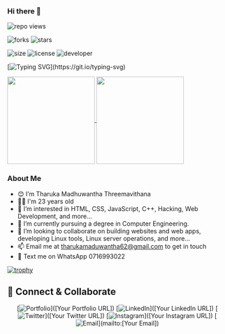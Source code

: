 ### Hi there 👋

![repo views](https://hits.seeyoufarm.com/api/count/incr/badge.svg?url=https%3A%2F%2Fgithub.com%2FTM-threemavithana%2FTM-threemavithana&count_bg=%2379C83D&title_bg=%23555555&icon=gitpod.svg&icon_color=%23E7E7E7&title=Views&edge_flat=false)

![forks](https://img.shields.io/github/forks/TM-threemavithana/TM-threemavithana?label=Forks&style=social)
![stars](https://img.shields.io/github/stars/TM-threemavithana/TM-threemavithana?style=social)

![size](https://img.shields.io/github/repo-size/TM-threemavithana/TM-threemavithana?color=purple&label=Repo%20Size&style=plastic)
![license](https://img.shields.io/github/license/TM-threemavithana/TM-threemavithana?color=purple&label=License&style=plastic)
![developer](https://img.shields.io/static/v1?label=Author&message=Tharuka%20Madhuwantha%20Threemavithana&color=purple&style=plastic)

[![Typing SVG](https://readme-typing-svg.demolab.com?font=Young+Serif&pause=1000&color=8706E1FF&center=true&vCenter=true&width=435&lines=Hey+I'm+Tharuka+Madhuwantha+Threemavithana;Don't+Forget+To+Follow+Me...)](https://git.io/typing-svg)

<a href="https://github.com/anuraghazra/github-readme-stats">
  <img height=200 align="center" src="https://github-readme-stats.vercel.app/api?username=TM-threemavithana" />
</a>
<a href="https://github.com/anuraghazra/convoychat">
  <img height=200 align="center" src="https://github-readme-stats.vercel.app/api/top-langs?username=TM-threemavithana&layout=compact&langs_count=8&card_width=320" />
</a>

### About Me

- 😊 I’m Tharuka Madhuwantha Threemavithana
- 👦🏻 I'm 23 years old
- 👀 I’m interested in HTML, CSS, JavaScript, C++, Hacking, Web Development, and more...
- 🌱 I’m currently pursuing a degree in Computer Engineering.
- 💞️ I’m looking to collaborate on building websites and web apps, developing Linux tools, Linux server operations, and more...
- 📫 Email me at tharukamaduwantha62@gmail.com to get in touch
- 💬 Text me on WhatsApp 0716993022

[![trophy](https://github-profile-trophy.vercel.app/?username=TM-threemavithana)](https://github.com/ryo-ma/github-profile-trophy)

## 🤝 Connect & Collaborate

<div align="center">

[![Portfolio](https://img.shields.io/badge/Portfolio-12100E?style=for-the-badge&logo=google-chrome&logoColor=white)]([Your Portfolio URL])
[![LinkedIn](https://img.shields.io/badge/LinkedIn-0077B5?style=for-the-badge&logo=linkedin&logoColor=white)]([Your LinkedIn URL])
[![Twitter](https://img.shields.io/badge/Twitter-1DA1F2?style=for-the-badge&logo=twitter&logoColor=white)]([Your Twitter URL])
[![Instagram](https://img.shields.io/badge/Instagram-E4405F?style=for-the-badge&logo=instagram&logoColor=white)]([Your Instagram URL])
[![Email](https://img.shields.io/badge/Email-D14836?style=for-the-badge&logo=gmail&logoColor=white)](mailto:[Your Email])

</div>
